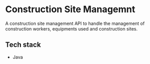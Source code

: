 # Construction Site Managemnt
A construction site management API to handle the management of construction workers, equipments used and construction sites.

## Tech stack
- Java
